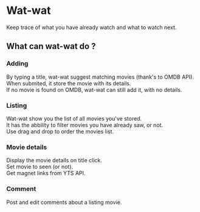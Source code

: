 # Wat-wat

Keep trace of what you have already watch and what to watch next.

## What can wat-wat do ?

### Adding
By typing a title, wat-wat suggest matching movies (thank's to OMDB API).  
When submited, it store the movie with its details.  
If no movie is found on OMDB, wat-wat can still add it, with no details. 

### Listing
Wat-wat show you the list of all movies you've stored.  
It has the abbility to filter movies you have already saw, or not.  
Use drag and drop to order the movies list.

### Movie details
Display the movie details on title click.  
Set movie to seen (or not).  
Get magnet links from YTS API.  

### Comment
Post and edit comments about a listing movie.  

